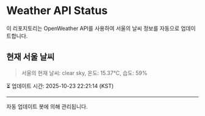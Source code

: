 
# Weather API Status

이 리포지토리는 OpenWeather API를 사용하여 서울의 날씨 정보를 자동으로 업데이트합니다.

## 현재 서울 날씨
> 서울의 현재 날씨: clear sky, 온도: 15.37°C, 습도: 59%

⏳ 업데이트 시간: 2025-10-23 22:21:14 (KST)

---
자동 업데이트 봇에 의해 관리됩니다.
